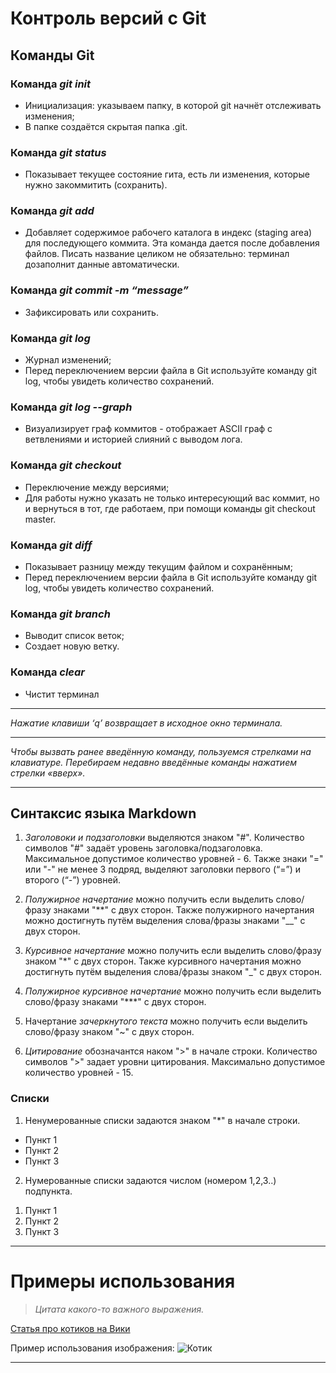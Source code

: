 # Контроль версий с Git
## __Команды Git__

### Команда *git init*
* Инициализация: указываем папку, в которой git начнёт отслеживать изменения;
* В папке создаётся скрытая папка .git.

### Команда *git status*
* Показывает текущее состояние гита, есть  ли изменения, которые нужно закоммитить (сохранить).

### Команда *git add*
* Добавляет содержимое рабочего каталога  в индекс (staging area) для последующего коммита. Эта команда дается после добавления файлов. Писать название целиком не обязательно: терминал дозаполнит данные автоматически.

### Команда *git commit -m “message”*
* Зафиксировать или сохранить.

### Команда *git log*
* Журнал изменений;
* Перед переключением версии файла в Git используйте команду git log, чтобы увидеть количество сохранений.

### Команда *git log --graph*
* Визуализирует граф коммитов - отображает ASCII граф с ветвлениями и историей слияний c выводом лога.

### Команда *git checkout*
* Переключение между версиями;
* Для работы нужно указать не только интересующий вас коммит, но и вернуться  в тот, где работаем, при помощи команды  git checkout master.

### Команда *git diff*
* Показывает разницу между текущим файлом и сохранённым;
* Перед переключением версии файла в Git используйте команду git log, чтобы увидеть количество сохранений.

### Команда *git branch*
* Выводит список веток;
* Создает новую ветку.

### Команда *clear*
* Чистит терминал

***
*Нажатие клавиши ‘q’ возвращает  в исходное окно терминала.*
***
*Чтобы вызвать ранее введённую команду, пользуемся стрелками на клавиатуре. Перебираем недавно введённые команды нажатием стрелки «вверх».*
***

## __Синтаксис языка Markdown__
1. _Заголовоки и подзаголовки_ выделяются знаком "#". Количество символов "#" задаёт уровень заголовка/подзаголовка. Максимальное допустимое количество уровней - 6. Также знаки "=" или "-" не менее 3 подряд, выделяют заголовки  первого (“=”) и второго (“-”) уровней.

2. _Полужирное начертание_ можно получить если выделить слово/фразу знаками "**" с двух сторон. Также полужирного начертания можно достигнуть путём выделения слова/фразы знаками "__" с двух сторон.

3. _Курсивное начертание_ можно получить если выделить слово/фразу знаком "*" с двух сторон. Также курсивного начертания можно достигнуть путём выделения слова/фразы знаком "_" с двух сторон.

4. _Полужирное курсивное начертание_ можно получить если выделить слово/фразу знаками "***" с двух сторон.

5. Начертание _зачеркнутого текста_ можно получить если выделить слово/фразу знаком "~" с двух сторон.

6. _Цитирование_ обозначантся наком ">" в начале строки. Количество символов ">" задает уровни цитирования. Максимально допустимое количество уровней - 15.

### __Списки__

1. Ненумерованные списки задаются знаком "*" в начале строки.
* Пункт 1
* Пункт 2
* Пункт 3

2. Нумерованные списки задаются числом (номером 1,2,3..) подпункта.
1) Пункт 1
2) Пункт 2
3) Пункт 3

***
# Примеры использования
> *Цитата какого-то важного выражения.*

[Статья про котиков на Вики](https://ru.wikipedia.org/wiki/%D0%9A%D0%BE%D1%88%D0%BA%D0%B0)

Пример использования изображения:
![Котик](cat.jpg)

***